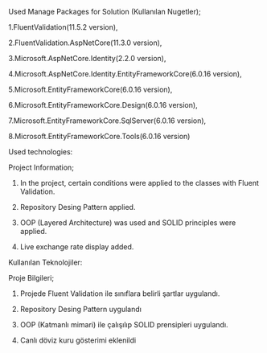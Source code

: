 Used Manage Packages for Solution (Kullanılan Nugetler);

1.FluentValidation(11.5.2 version),

2.FluentValidation.AspNetCore(11.3.0 version),

3.Microsoft.AspNetCore.Identity(2.2.0 version),

4.Microsoft.AspNetCore.Identity.EntityFrameworkCore(6.0.16 version),

5.Microsoft.EntityFrameworkCore(6.0.16 version),

6.Microsoft.EntityFrameworkCore.Design(6.0.16 version),

7.Microsoft.EntityFrameworkCore.SqlServer(6.0.16 version),

8.Microsoft.EntityFrameworkCore.Tools(6.0.16 version)


Used technologies:

Project Information;

1. In the project, certain conditions were applied to the classes with Fluent Validation.

2. Repository Desing Pattern applied.

3. OOP (Layered Architecture) was used and SOLID principles were applied.

4. Live exchange rate display added.


Kullanılan Teknolojiler: 

Proje Bilgileri;

1. Projede Fluent Validation ile sınıflara belirli şartlar uygulandı.

2. Repository Desing Pattern uygulandı

3. OOP (Katmanlı mimari) ile çalışılıp SOLID prensipleri uygulandı.

4. Canlı döviz kuru gösterimi eklenildi
